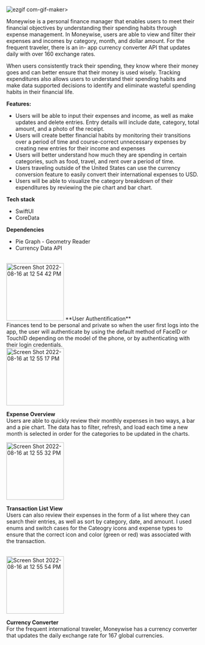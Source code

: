![ezgif com-gif-maker](https://user-images.githubusercontent.com/98146281/184979536-1c0ca1a4-e7bf-4c28-8e0e-ec16879bc45e.gif)>


Moneywise is a personal finance manager that enables users to meet their financial objectives by understanding their spending habits through expense management. In Moneywise, users are able to view and filter their expenses and incomes by category, month, and dollar amount.  For the frequent traveler, there is an in- app currency converter API that updates daily with over 160 exchange rates. 

When users consistently track their spending, they know where their money goes and can better ensure that their money is used wisely. Tracking expenditures also allows users to understand their spending habits and make data supported decisions to identify and eliminate wasteful spending habits in their financial life. 

**Features:**
- Users will be able to input their expenses and income, as well as make updates and delete entries. Entry details will include date, category, total amount, and a photo of the receipt.
- Users will create better financial habits by monitoring their transitions over a period of time and course-correct unnecessary expenses by creating new entries for their income and expenses 
- Users will better understand how much they are spending in certain categories, such as food, travel, and rent over a period of time. 
- Users traveling outside of the United States can use the currency conversion feature to easily convert their international expenses to USD.
- Users will be able to visualize the category breakdown of their expenditures by reviewing the pie chart and bar chart.

**Tech stack**
- SwiftUI 
- CoreData

**Dependencies**
- Pie Graph - Geometry Reader
- Currency Data API 


<br>
<img width="150" alt="Screen Shot 2022-08-16 at 12 54 42 PM" src="https://user-images.githubusercontent.com/98146281/184977002-a1267b69-0ab9-4484-8436-8657fe7de01c.png">
**User Authentification**
<br>
Finances tend to be personal and private so when the user first logs into the app, the user will authenticate by using the default method of FaceID or TouchID depending on the model of the phone, or by authenticating with their login credentials. 

<br>
<img align = "center" width="150" alt="Screen Shot 2022-08-16 at 12 55 17 PM" src="https://user-images.githubusercontent.com/98146281/184977169-1782affe-bfcc-4dca-af6e-6d6db3314005.png">

**Expense Overview**
<br>
Users are able to quickly review their monthly expenses in two ways, a bar and a pie chart. The data has to filter, refresh, and load each time a new month is selected in order for the categories to be updated in the charts. 


<img align = "center" width="150" alt="Screen Shot 2022-08-16 at 12 55 32 PM" src="https://user-images.githubusercontent.com/98146281/184977262-24204fed-f0f5-4b7b-acc5-0d412d19cf46.png">

**Transaction List View**
<br>
Users can also review their expenses in the form of a list where they can search their entries, as well as sort by category, date, and amount. I used enums and switch cases for the Cateogry icons and expense types to ensure that the correct icon and color (green or red) was associated with the transaction.

<br>
<img align = "center" width="150" alt="Screen Shot 2022-08-16 at 12 55 54 PM" src="https://user-images.githubusercontent.com/98146281/184977582-1ee12b15-25db-41eb-9571-636961b216a2.png">

**Currency Converter**
<br>
For the frequent international traveler, Moneywise has a currency converter that updates the daily exchange rate for 167 global currencies. 
